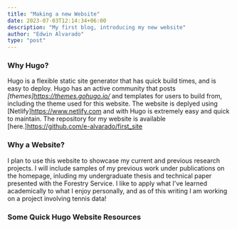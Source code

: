 ```yaml
---
title: "Making a new Website"
date: 2023-07-03T12:14:34+06:00
description: "My first blog, introducing my new website"
author: "Edwin Alvarado"
type: "post"
---
```


### Why Hugo?

Hugo is a flexible static site generator that has quick build times, and is easy to deploy. Hugo has an active community that posts *[themes]<https://themes.gohugo.io/>* and templates for users to build from, including the theme used for this website. The website is deplyed using [Netlify]<https://www.netlify.com> and with Hugo is extremely easy and quick to maintain. The repository for my website is available [here.]<https://github.com/e-alvarado/first_site>

### Why a Website?

I plan to use this website to showcase my current and previous research projects. I will include samples of my previous work under publications on the homepage, inluding my undergraduate thesis and technical paper presented with the Forestry Service. I like to apply what I've learned academically to what I enjoy personally, and as of this writing I am working on a project involving tennis data!

### Some Quick Hugo Website Resources

